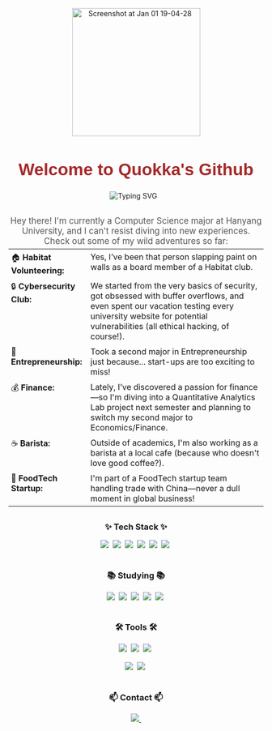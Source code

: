 <div align="center" style="margin: 30px 0;">
  <img width="253" alt="Screenshot at Jan 01 19-04-28" src="https://github.com/user-attachments/assets/8946664c-9926-43e7-b9af-1bc385e4be27" />

  <h1 style="
      font-family: 'Arial', sans-serif;
      font-size: 2.4em;
      font-weight: bold;
      color: #A52A2A; /* SaddleBrown */
      margin-bottom: 10px;">
    Welcome to Quokka's Github
  </h1>

<div style="
  display: flex;
  align-items: center;
  justify-content: center; 
  margin-bottom: 15px;
">

  <img 
    src="https://readme-typing-svg.demolab.com?font=Fira+Code&size=22&duration=2000&pause=300&color=A52A2A&center=true&vCenter=true&width=435&lines=Hello+There!;I'm+a+CS+Major+at+Hanyang;Nice+to+Meet+You!"
    alt="Typing SVG"
    style="margin-right: 10px;"
  />


</div>

  <p style="
    font-size: 1.2em;
    color: #555;
    margin-bottom: 5px;">
    Hey there! I'm currently a Computer Science major at Hanyang University, 
    and I can't resist diving into new experiences. Check out some of my wild adventures so far:
  </p>

  <table style="margin: 0 auto; text-align: left;">
  <tr>
    <td style="vertical-align: top; padding: 5px;">
      🏠 <strong>Habitat Volunteering:</strong>
    </td>
    <td style="vertical-align: top; padding: 5px;">
      Yes, I’ve been that person slapping paint on walls as a board member of a Habitat club.
    </td>
  </tr>
  <tr>
    <td style="vertical-align: top; padding: 5px;">
      🔒 <strong>Cybersecurity Club:</strong>
    </td>
    <td style="vertical-align: top; padding: 5px;">
      We started from the very basics of security, got obsessed with buffer overflows,
      and even spent our vacation testing every university website for potential vulnerabilities
      (all ethical hacking, of course!).
    </td>
  </tr>
  <tr>
    <td style="vertical-align: top; padding: 5px;">
      🚀 <strong>Entrepreneurship:</strong>
    </td>
    <td style="vertical-align: top; padding: 5px;">
      Took a second major in Entrepreneurship just because... start-ups are too exciting to miss!
    </td>
  </tr>
  <tr>
    <td style="vertical-align: top; padding: 5px;">
      💰 <strong>Finance:</strong>
    </td>
    <td style="vertical-align: top; padding: 5px;">
      Lately, I’ve discovered a passion for finance—so I'm diving into a Quantitative
      Analytics Lab project next semester and planning to switch my second major
      to Economics/Finance.
    </td>
  </tr>
  <tr>
    <td style="vertical-align: top; padding: 5px;">
      ☕ <strong>Barista:</strong>
    </td>
    <td style="vertical-align: top; padding: 5px;">
      Outside of academics, I'm also working as a barista at a local cafe
      (because who doesn't love good coffee?).
    </td>
  </tr>
  <tr>
    <td style="vertical-align: top; padding: 5px;">
      🧋 <strong>FoodTech Startup:</strong>
    </td>
    <td style="vertical-align: top; padding: 5px;">
      I'm part of a FoodTech startup team handling trade with China—never
      a dull moment in global business!
    </td>
  </tr>
</table>
</div>

<h3 align="center">✨ Tech Stack ✨</h3>
<div align="center">
  <img src="https://img.shields.io/badge/python-3670A0?style=for-the-badge&logo=python&logoColor=ffdd54" />&nbsp
  <img src="https://img.shields.io/badge/pandas-150458.svg?style=for-the-badge&logo=pandas&logoColor=white" />&nbsp
  <img src="https://img.shields.io/badge/numpy-4d77cf.svg?style=for-the-badge&logo=numpy&logoColor=white" />&nbsp
  <img src="https://img.shields.io/badge/Matplotlib-11557c.svg?style=for-the-badge&logo=Matplotlib&logoColor=white" />&nbsp
  <img src="https://img.shields.io/badge/C-00599C.svg?style=for-the-badge&logo=c&logoColor=white" />&nbsp
  <img src="https://img.shields.io/badge/C++-00599C.svg?style=for-the-badge&logo=c%2B%2B&logoColor=white" />&nbsp
</div>

<br>

<h3 align="center">📚 Studying 📚</h3>
<div align="center">
  <img src="https://img.shields.io/badge/react-20232a.svg?style=for-the-badge&logo=react&logoColor=61DAFB" />&nbsp
  <img src="https://img.shields.io/badge/javascript-F7DF1E.svg?style=for-the-badge&logo=javascript&logoColor=20232a" />&nbsp
  <img src="https://img.shields.io/badge/html5-E34F26.svg?style=for-the-badge&logo=html5&logoColor=white" />&nbsp
  <img src="https://img.shields.io/badge/tailwindcss-1daabb.svg?style=for-the-badge&logo=tailwind-css&logoColor=white" />&nbsp
  <img src="https://img.shields.io/badge/css3-1572B6.svg?style=for-the-badge&logo=css3&logoColor=white" />&nbsp
</div>

<br>

<h3 align="center">🛠 Tools 🛠</h3>
<div align="center">
  <img src="https://img.shields.io/badge/git-F05033.svg?style=for-the-badge&logo=git&logoColor=white" />&nbsp
  <img src="https://img.shields.io/badge/github-181717.svg?style=for-the-badge&logo=github&logoColor=white" />&nbsp
  <img src="https://img.shields.io/badge/Notion-F3F3F3.svg?style=for-the-badge&logo=notion&logoColor=black" />&nbsp
</div>

<br>

<div align="center">
  <img src="https://img.shields.io/badge/VSCode-2C2C32.svg?style=for-the-badge&logo=visual-studio-code&logoColor=22ABF3" />&nbsp
  <img src="https://img.shields.io/badge/jupyter-2C2C32.svg?style=for-the-badge&logo=jupyter&logoColor=F37726" />&nbsp
  <!-- <img src="https://img.shields.io/badge/Colab-2C2C32.svg?style=for-the-badge&logo=googlecolab&logoColor=F9AB00" />&nbsp -->
</div>

<br>

<h3 align="center">📫 Contact 📫</h3>
<div align="center">
  <a href="mailto:limdongxian1207@gmail.com@gmail.com">
    <img
      src="https://img.shields.io/badge/LIMDONGXIAN1207DOTGMAIL-D14836?style=for-the-badge&logo=gmail&logoColor=white"
    />&nbsp
  </a>
</div>
